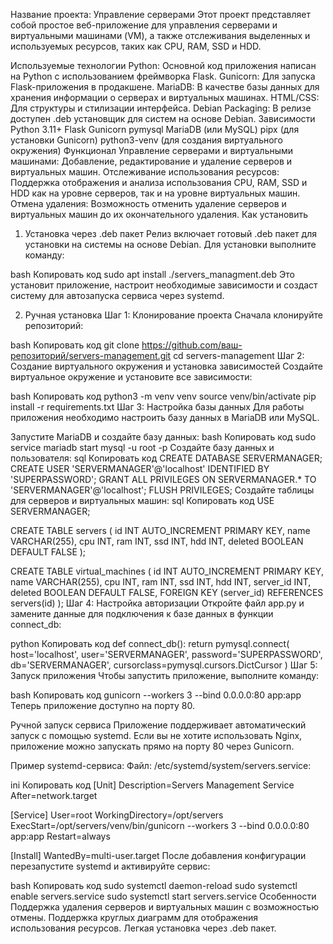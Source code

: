 Название проекта: Управление серверами
Этот проект представляет собой простое веб-приложение для управления серверами и виртуальными машинами (VM), а также отслеживания выделенных и используемых ресурсов, таких как CPU, RAM, SSD и HDD.

Используемые технологии
Python: Основной код приложения написан на Python с использованием фреймворка Flask.
Gunicorn: Для запуска Flask-приложения в продакшене.
MariaDB: В качестве базы данных для хранения информации о серверах и виртуальных машинах.
HTML/CSS: Для структуры и стилизации интерфейса.
Debian Packaging: В релизе доступен .deb установщик для систем на основе Debian.
Зависимости
Python 3.11+
Flask
Gunicorn
pymysql
MariaDB (или MySQL)
pipx (для установки Gunicorn)
python3-venv (для создания виртуального окружения)
Функционал
Управление серверами и виртуальными машинами: Добавление, редактирование и удаление серверов и виртуальных машин.
Отслеживание использования ресурсов: Поддержка отображения и анализа использования CPU, RAM, SSD и HDD как на уровне серверов, так и на уровне виртуальных машин.
Отмена удаления: Возможность отменить удаление серверов и виртуальных машин до их окончательного удаления.
Как установить
1. Установка через .deb пакет
Релиз включает готовый .deb пакет для установки на системы на основе Debian. Для установки выполните команду:

bash
Копировать код
sudo apt install ./servers_managment.deb
Это установит приложение, настроит необходимые зависимости и создаст систему для автозапуска сервиса через systemd.

2. Ручная установка
Шаг 1: Клонирование проекта
Сначала клонируйте репозиторий:

bash
Копировать код
git clone https://github.com/ваш-репозиторий/servers-management.git
cd servers-management
Шаг 2: Создание виртуального окружения и установка зависимостей
Создайте виртуальное окружение и установите все зависимости:

bash
Копировать код
python3 -m venv venv
source venv/bin/activate
pip install -r requirements.txt
Шаг 3: Настройка базы данных
Для работы приложения необходимо настроить базу данных в MariaDB или MySQL.

Запустите MariaDB и создайте базу данных:
bash
Копировать код
sudo service mariadb start
mysql -u root -p
Создайте базу данных и пользователя:
sql
Копировать код
CREATE DATABASE SERVERMANAGER;
CREATE USER 'SERVERMANAGER'@'localhost' IDENTIFIED BY 'SUPERPASSWORD';
GRANT ALL PRIVILEGES ON SERVERMANAGER.* TO 'SERVERMANAGER'@'localhost';
FLUSH PRIVILEGES;
Создайте таблицы для серверов и виртуальных машин:
sql
Копировать код
USE SERVERMANAGER;

CREATE TABLE servers (
    id INT AUTO_INCREMENT PRIMARY KEY,
    name VARCHAR(255),
    cpu INT,
    ram INT,
    ssd INT,
    hdd INT,
    deleted BOOLEAN DEFAULT FALSE
);

CREATE TABLE virtual_machines (
    id INT AUTO_INCREMENT PRIMARY KEY,
    name VARCHAR(255),
    cpu INT,
    ram INT,
    ssd INT,
    hdd INT,
    server_id INT,
    deleted BOOLEAN DEFAULT FALSE,
    FOREIGN KEY (server_id) REFERENCES servers(id)
);
Шаг 4: Настройка авторизации
Откройте файл app.py и замените данные для подключения к базе данных в функции connect_db:

python
Копировать код
def connect_db():
    return pymysql.connect(
        host='localhost',
        user='SERVERMANAGER',
        password='SUPERPASSWORD',
        db='SERVERMANAGER',
        cursorclass=pymysql.cursors.DictCursor
    )
Шаг 5: Запуск приложения
Чтобы запустить приложение, выполните команду:

bash
Копировать код
gunicorn --workers 3 --bind 0.0.0.0:80 app:app
Теперь приложение доступно на порту 80.

Ручной запуск сервиса
Приложение поддерживает автоматический запуск с помощью systemd. Если вы не хотите использовать Nginx, приложение можно запускать прямо на порту 80 через Gunicorn.

Пример systemd-сервиса:
Файл: /etc/systemd/system/servers.service:

ini
Копировать код
[Unit]
Description=Servers Management Service
After=network.target

[Service]
User=root
WorkingDirectory=/opt/servers
ExecStart=/opt/servers/venv/bin/gunicorn --workers 3 --bind 0.0.0.0:80 app:app
Restart=always

[Install]
WantedBy=multi-user.target
После добавления конфигурации перезапустите systemd и активируйте сервис:

bash
Копировать код
sudo systemctl daemon-reload
sudo systemctl enable servers.service
sudo systemctl start servers.service
Особенности
Поддержка удаления серверов и виртуальных машин с возможностью отмены.
Поддержка круглых диаграмм для отображения использования ресурсов.
Легкая установка через .deb пакет.
